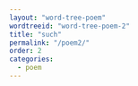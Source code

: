 ```yaml
---
layout: "word-tree-poem"
wordtreeid: "word-tree-poem-2"
title: "such"
permalink: "/poem2/"
order: 2
categories:
  - poem
---
```

<script>
  drawWordTreePoem('word-tree-poem-{{ page.order }}', '{{ page.title }}', 'implicit', 'double', [
    'the poem that was originally here',
    'was deleted',
    'the poem that was previously here was deleted line by line',
    'the reason that the poem that was previously her was deleted line by line',
    'the reason is that it did not fit the poem did not fit there was not fit',
    'such a poem require such and such methods and the previous poem was not such a poem',
    'such a pity',
    'the current poem is very different than the previous poem',
    'although it has the same exact number of lines',
    'the same exact number of lines',
    'is a feature that is common with a poem like such a poem',
    'such a poem'
  ]);
</script>